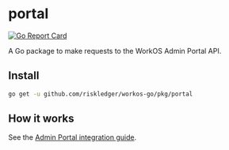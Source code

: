 # portal

[![Go Report Card](https://img.shields.io/badge/dev-reference-007d9c?logo=go&logoColor=white&style=flat)](https://pkg.go.dev/github.com/riskledger/workos-go/pkg/portal)

A Go package to make requests to the WorkOS Admin Portal API.

## Install

```sh
go get -u github.com/riskledger/workos-go/pkg/portal
```

## How it works

See the [Admin Portal integration guide](https://workos.com/docs/admin-portal/guide).
